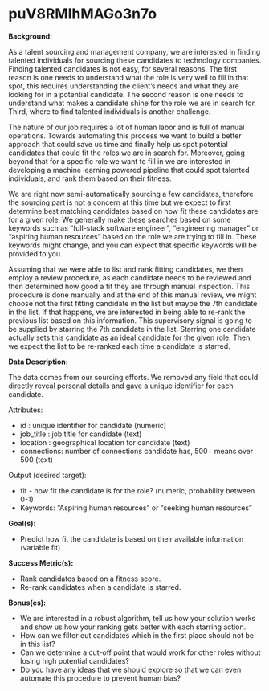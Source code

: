 # puV8RMlhMAGo3n7o

**Background:**

As a talent sourcing and management company, we are interested in finding talented individuals for sourcing these candidates to technology companies. Finding talented candidates is not easy, for several reasons. The first reason is one needs to understand what the role is very well to fill in that spot, this requires understanding the client’s needs and what they are looking for in a potential candidate. The second reason is one needs to understand what makes a candidate shine for the role we are in search for. Third, where to find talented individuals is another challenge.

The nature of our job requires a lot of human labor and is full of manual operations. Towards automating this process we want to build a better approach that could save us time and finally help us spot potential candidates that could fit the roles we are in search for. Moreover, going beyond that for a specific role we want to fill in we are interested in developing a machine learning powered pipeline that could spot talented individuals, and rank them based on their fitness.

We are right now semi-automatically sourcing a few candidates, therefore the sourcing part is not a concern at this time but we expect to first determine best matching candidates based on how fit these candidates are for a given role. We generally make these searches based on some keywords such as “full-stack software engineer”, “engineering manager” or “aspiring human resources” based on the role we are trying to fill in. These keywords might change, and you can expect that specific keywords will be provided to you.

Assuming that we were able to list and rank fitting candidates, we then employ a review procedure, as each candidate needs to be reviewed and then determined how good a fit they are through manual inspection. This procedure is done manually and at the end of this manual review, we might choose not the first fitting candidate in the list but maybe the 7th candidate in the list. If that happens, we are interested in being able to re-rank the previous list based on this information. This supervisory signal is going to be supplied by starring the 7th candidate in the list. Starring one candidate actually sets this candidate as an ideal candidate for the given role. Then, we expect the list to be re-ranked each time a candidate is starred.

**Data Description:**

The data comes from our sourcing efforts. We removed any field that could directly reveal personal details and gave a unique identifier for each candidate.

Attributes:
* id : unique identifier for candidate (numeric)
* job_title : job title for candidate (text)
* location : geographical location for candidate (text)
* connections: number of connections candidate has, 500+ means over 500 (text)

Output (desired target):
* fit - how fit the candidate is for the role? (numeric, probability between 0-1)
* Keywords: “Aspiring human resources” or “seeking human resources”


**Goal(s):**

* Predict how fit the candidate is based on their available information (variable fit)

**Success Metric(s):**

* Rank candidates based on a fitness score.
* Re-rank candidates when a candidate is starred.


**Bonus(es):**

* We are interested in a robust algorithm, tell us how your solution works and show us how your ranking gets better with each starring action.
* How can we filter out candidates which in the first place should not be in this list?
* Can we determine a cut-off point that would work for other roles without losing high potential candidates?
* Do you have any ideas that we should explore so that we can even automate this procedure to prevent human bias?
